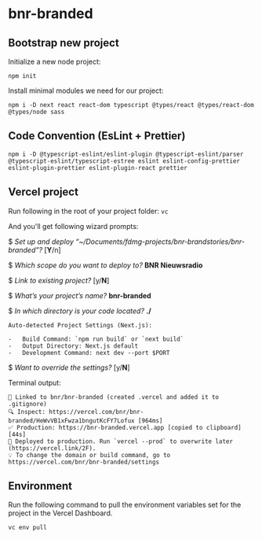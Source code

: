 # bnr-branded

## Bootstrap new project

Initialize a new node project:

`npm init`

Install minimal modules we need for our project:

`npm i -D next react react-dom typescript @types/react @types/react-dom @types/node sass`

## Code Convention (EsLint + Prettier)

```
npm i -D @typescript-eslint/eslint-plugin @typescript-eslint/parser @typescript-eslint/typescript-estree eslint eslint-config-prettier eslint-plugin-prettier eslint-plugin-react prettier
```

## Vercel project

Run following in the root of your project folder: `vc`

And you'll get following wizard prompts:

$ _Set up and deploy “~/Documents/fdmg-projects/bnr-brandstories/bnr-branded”?_ [__Y__/n]

$ _Which scope do you want to deploy to?_ **BNR Nieuwsradio**

$ _Link to existing project?_ [y/__N__]

$ _What’s your project’s name?_ **bnr-branded**

$ _In which directory is your code located?_ **./**

```
Auto-detected Project Settings (Next.js):

-   Build Command: `npm run build` or `next build`
-   Output Directory: Next.js default
-   Development Command: next dev --port $PORT
```

$ _Want to override the settings?_ [y/__N__]

Terminal output:

```
🔗 Linked to bnr/bnr-branded (created .vercel and added it to .gitignore)
🔍 Inspect: https://vercel.com/bnr/bnr-branded/HeWvVB1xFwza1bngutKcFY7Lofux [964ms]
✅ Production: https://bnr-branded.vercel.app [copied to clipboard] [44s]
📝 Deployed to production. Run `vercel --prod` to overwrite later (https://vercel.link/2F).
💡 To change the domain or build command, go to https://vercel.com/bnr/bnr-branded/settings
```

## Environment

Run the following command to pull the environment variables set for the project in the Vercel Dashboard.

`vc env pull`
